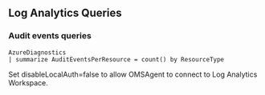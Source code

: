 
## Log Analytics Queries

### Audit events queries

```
AzureDiagnostics
| summarize AuditEventsPerResource = count() by ResourceType
```

Set disableLocalAuth=false to allow OMSAgent to connect to Log Analytics Workspace.